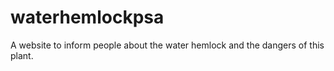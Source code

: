 # waterhemlockpsa

A website to inform people about the water hemlock and the dangers of this plant.
